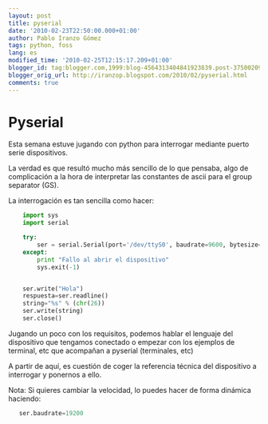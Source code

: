 ```yaml
---
layout: post
title: pyserial
date: '2010-02-23T22:50:00.000+01:00'
author: Pablo Iranzo Gómez
tags: python, foss
lang: es
modified_time: '2010-02-25T12:15:17.209+01:00'
blogger_id: tag:blogger.com,1999:blog-4564313404841923839.post-3750020937775227725
blogger_orig_url: http://iranzop.blogspot.com/2010/02/pyserial.html
comments: true
---
```

# Pyserial

Esta semana estuve jugando con python para interrogar mediante puerto   serie dispositivos.

La verdad es que resultó mucho más sencillo   de lo que pensaba, algo de complicación a la hora de interpretar las   constantes de ascii para el group separator (GS).

La interrogación es tan sencilla como hacer:

~~~python
    import sys
    import serial

    try:
        ser = serial.Serial(port='/dev/ttyS0', baudrate=9600, bytesize=serial.EIGHTBITS, timeout=1, parity=serial.PARITY_NONE, stopbits=serial.STOPBITS_ONE, xonxoff=1,rtscts=0)
    except:
        print "Fallo al abrir el dispositivo"
        sys.exit(-1)


    ser.write("Hola")
    respuesta=ser.readline()
    string="%s" % (chr(26))
    ser.write(string)
    ser.close()
~~~

Jugando un poco con los requisitos, podemos hablar el lenguaje del dispositivo  que tengamos conectado o empezar con los ejemplos de terminal, etc que  acompañan a pyserial (terminales, etc)

A partir de aquí, es   cuestión de coger la referencia técnica del dispositivo a interrogar y   ponernos a ello.

Nota: Si quieres cambiar la velocidad, lo puedes hacer de forma dinámica haciendo:

~~~python
   ser.baudrate=19200
~~~
